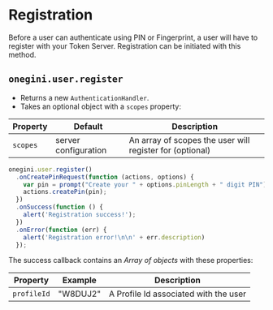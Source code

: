 # Registration

<!-- toc -->

Before a user can authenticate using PIN or Fingerprint, a user will have to register with your Token Server. Registration can be initiated with this method.

## `onegini.user.register`

- Returns a new `AuthenticationHandler`.
- Takes an optional object with a `scopes` property:

| Property | Default | Description |
| --- | --- | --- |
| `scopes` | server configuration | An array of scopes the user will register for (optional)

```js
onegini.user.register()
  .onCreatePinRequest(function (actions, options) {
    var pin = prompt("Create your " + options.pinLength + " digit PIN");
    actions.createPin(pin);
  })
  .onSuccess(function () {
    alert('Registration success!');
  })
  .onError(function (err) {
    alert('Registration error!\n\n' + err.description)
  });
```

The success callback contains an _Array of objects_ with these properties:

| Property | Example | Description |
| --- | --- | --- |
| `profileId` | "W8DUJ2" | A Profile Id associated with the user
